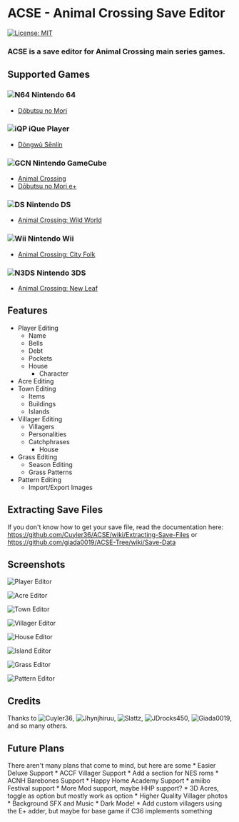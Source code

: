 # ACSE - Animal Crossing Save Editor
[![License: MIT](https://img.shields.io/badge/License-MIT-yellow.svg)](https://opensource.org/licenses/MIT)

### ACSE is a save editor for Animal Crossing main series games.

## Supported Games
### ![N64](https://i.imgur.com/nz2Rdc1.png) Nintendo 64
* [Dōbutsu no Mori](https://animalcrossing.fandom.com/wiki/D%C5%8Dbutsu_no_Mori_(game))
### ![iQP](https://i.imgur.com/kwQLeUJ.png) iQue Player
* [Dòngwù Sēnlín](http://www.iquebrew.org/index.php?title=Animal_Crossing)
### ![GCN](https://i.imgur.com/CzocU2O.png) Nintendo GameCube
* [Animal Crossing](https://animalcrossing.fandom.com/wiki/Animal_Crossing)
* [Dōbutsu no Mori e+](https://animalcrossing.fandom.com/wiki/D%C5%8Dbutsu_no_Mori_e%2B)
### ![DS](https://i.imgur.com/36cZPqr.png) Nintendo DS
* [Animal Crossing: Wild World](https://animalcrossing.fandom.com/wiki/Animal_Crossing:_Wild_World)
### ![Wii](https://i.imgur.com/6o0ajrG.png) Nintendo Wii
* [Animal Crossing: City Folk](https://animalcrossing.fandom.com/wiki/Animal_Crossing:_City_Folk)
### ![N3DS](https://i.imgur.com/en3u576.png) Nintendo 3DS
* [Animal Crossing: New Leaf](https://animalcrossing.fandom.com/wiki/Animal_Crossing%3A_New_Leaf)

## Features
* Player Editing
	* Name
	* Bells
	* Debt
	* Pockets
	* House
        * Character
* Acre Editing
* Town Editing
	* Items
	* Buildings
	* Islands
* Villager Editing
	* Villagers
	* Personalities
	* Catchphrases
        * House
* Grass Editing
	* Season Editing
	* Grass Patterns
* Pattern Editing
	* Import/Export Images

## Extracting Save Files
If you don't know how to get your save file, read the documentation here: https://github.com/Cuyler36/ACSE/wiki/Extracting-Save-Files or https://github.com/giada0019/ACSE-Tree/wiki/Save-Data

## Screenshots

![Player Editor](https://puu.sh/z9jMu/94b9965e09.png)

![Acre Editor](https://puu.sh/z7swO/c985034d8e.png)

![Town Editor](https://puu.sh/z7sz7/c5ae45c05c.jpg)

![Villager Editor](https://puu.sh/z7sAz/bf9a68e805.png)

![House Editor](https://puu.sh/z7sBj/b79c52cdbb.png)

![Island Editor](https://puu.sh/z7sBJ/ee594d941a.png)

![Grass Editor](https://puu.sh/z7sHw/b17685c530.png)

![Pattern Editor](https://puu.sh/z9jw5/e27a5abb19.png)

## Credits

Thanks to ![Cuyler36](https://github.com/Cuyler36), ![Jhynjhiruu](https://github.com/Jhynjhiruu), ![Slattz](https://github.com/Slattz), ![JDrocks450](https://github.com/JDrocks450), ![Giada0019](https://github.com/Giada0019), and so many others.

## Future Plans

There aren't many plans that come to mind, but here are some
	* Easier Deluxe Support
 	* ACCF Villager Support
  	* Add a section for NES roms
   	* ACNH Barebones Support
    	* Happy Home Academy Support
     	* amiibo Festival support
      	* More Mod support, maybe HHP support?
       	* 3D Acres, toggle as option but mostly work as option
	* Higher Quality Villager photos
 	* Background SFX and Music
  	* Dark Mode!
   	* Add custom villagers using the E+ adder, but maybe for base game if C36 implements something
